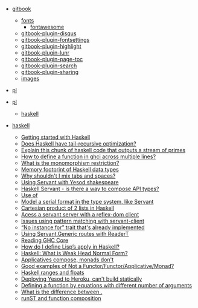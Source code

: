 - [gitbook]()
    - [fonts]()
        - [fontawesome]()
    - [gitbook-plugin-disqus]()
    - [gitbook-plugin-fontsettings]()
    - [gitbook-plugin-highlight]()
    - [gitbook-plugin-lunr]()
    - [gitbook-plugin-page-toc]()
    - [gitbook-plugin-search]()
    - [gitbook-plugin-sharing]()
    - [images]()
- [pl](_book/pl/README.md)
- [pl](pl/README.md)


    - [haskell]()
- [haskell]()
    - [Getting started with Haskell](pl/haskell/1012573-getting-started-with-haskell.md)
    - [Does Haskell have tail-recursive optimization?](pl/haskell/13042353-does-haskell-have-tail-recursive-optimization.md)
    - [Explain this chunk of haskell code that outputs a stream of primes](pl/haskell/1764163-explain-this-chunk-of-haskell-code-that-outputs-a-stream-of-primes.md)
    - [How to define a function in ghci across multiple lines?](pl/haskell/2846050-how-to-define-a-function-in-ghci-across-multiple-lines.md)
    - [What is the monomorphism restriction?](pl/haskell/32496864-what-is-the-monomorphism-restriction.md)
    - [Memory footprint of Haskell data types](pl/haskell/3254758-memory-footprint-of-haskell-data-types.md)
    - [Why shouldn&apos;t I mix tabs and spaces?](pl/haskell/35855170-why-shouldnapost-i-mix-tabs-and-spaces.md)
    - [Using Servant with Yesod shakespeare](pl/haskell/36567481-using-servant-with-yesod-shakespeare-hamlet-julius-lucius.md)
    - [Haskell Servant - is there a way to compose API types?](pl/haskell/37679436-haskell-servant---is-there-a-way-to-compose-api-types.md)
    - [Use of](pl/haskell/39055829-use-of-get-and-tosqlkey-in-persistent.md)
    - [Model a serial format in the type system, like Servant](pl/haskell/40667682-model-a-serial-format-in-the-type-system-like-servant.md)
    - [Cartesian product of 2 lists in Haskell](pl/haskell/4119730-cartesian-product-of-2-lists-in-haskell.md)
    - [Acess a servant server with a reflex-dom client](pl/haskell/42143155-acess-a-servant-server-with-a-reflex-dom-client.md)
    - [Issues using pattern matching with servant-client](pl/haskell/44007111-issues-using-pattern-matching-with-servant-client.md)
    - [&#x201C;No instance for&#x201D; trait that&apos;s already implemented](pl/haskell/50439760-x201cno-instance-forx201d-trait-thataposs-already-implemented.md)
    - [Using Servant.Generic routes with ReaderT](pl/haskell/51465667-using-servantgeneric-routes-with-readert-pool-connection-io.md)
    - [Reading GHC Core](pl/haskell/6121146-reading-ghc-core.md)
    - [How do I define Lisp&#x2019;s apply in Haskell?](pl/haskell/6168880-how-do-i-define-lispx2019s-apply-in-haskell.md)
    - [Haskell: What is Weak Head Normal Form?](pl/haskell/6872898-haskell-what-is-weak-head-normal-form.md)
    - [Applicatives compose, monads don&apos;t](pl/haskell/7040844-applicatives-compose-monads-donapost.md)
    - [Good examples of Not a Functor/Functor/Applicative/Monad?](pl/haskell/7220436-good-examples-of-not-a-functorfunctorapplicativemonad.md)
    - [Haskell ranges and floats](pl/haskell/7290438-haskell-ranges-and-floats.md)
    - [Deploying Yesod to Heroku, can&apos;t build statically](pl/haskell/8657908-deploying-yesod-to-heroku-canapost-build-statically.md)
    - [Defining a function by equations with different number of arguments](pl/haskell/8745597-defining-a-function-by-equations-with-different-number-of-arguments.md)
    - [What is the difference between .](pl/haskell/940382-what-is-the-difference-between--dot-and--dollar-sign.md)
    - [runST and function composition](pl/haskell/9468963-runst-and-function-composition.md)